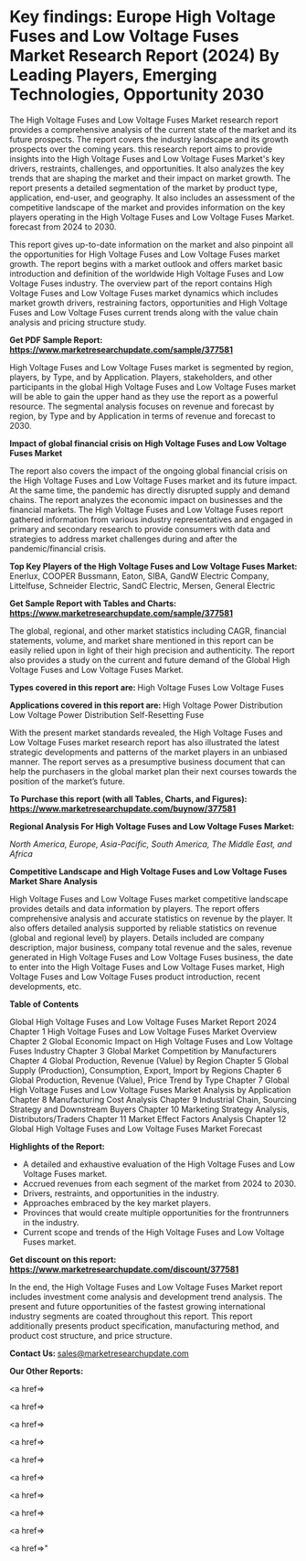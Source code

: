 # Key findings: Europe High Voltage Fuses and Low Voltage Fuses Market Research Report (2024) By Leading Players, Emerging Technologies, Opportunity 2030

The High Voltage Fuses and Low Voltage Fuses Market research report provides a comprehensive analysis of the current state of the market and its future prospects. The report covers the industry landscape and its growth prospects over the coming years. this research report aims to provide insights into the High Voltage Fuses and Low Voltage Fuses Market's key drivers, restraints, challenges, and opportunities. It also analyzes the key trends that are shaping the market and their impact on market growth. The report presents a detailed segmentation of the market by product type, application, end-user, and geography. It also includes an assessment of the competitive landscape of the market and provides information on the key players operating in the High Voltage Fuses and Low Voltage Fuses Market. forecast from 2024 to 2030.

This report gives up-to-date information on the market and also pinpoint all the opportunities for High Voltage Fuses and Low Voltage Fuses market growth. The report begins with a market outlook and offers market basic introduction and definition of the worldwide High Voltage Fuses and Low Voltage Fuses industry. The overview part of the report contains High Voltage Fuses and Low Voltage Fuses market dynamics which includes market growth drivers, restraining factors, opportunities and High Voltage Fuses and Low Voltage Fuses current trends along with the value chain analysis and pricing structure study.

<strong><b>Get PDF Sample Report: <a href=https://www.marketresearchupdate.com/sample/377581>https://www.marketresearchupdate.com/sample/377581</a></b></strong>

High Voltage Fuses and Low Voltage Fuses market is segmented by region, players, by Type, and by Application. Players, stakeholders, and other participants in the global High Voltage Fuses and Low Voltage Fuses market will be able to gain the upper hand as they use the report as a powerful resource. The segmental analysis focuses on revenue and forecast by region, by Type and by Application in terms of revenue and forecast to 2030.

<strong><b>Impact of global financial crisis on High Voltage Fuses and Low Voltage Fuses Market</b></strong>

The report also covers the impact of the ongoing global financial crisis on the High Voltage Fuses and Low Voltage Fuses market and its future impact. At the same time, the pandemic has directly disrupted supply and demand chains. The report analyzes the economic impact on businesses and the financial markets. The High Voltage Fuses and Low Voltage Fuses report gathered information from various industry representatives and engaged in primary and secondary research to provide consumers with data and strategies to address market challenges during and after the pandemic/financial crisis.

<strong><b>Top Key Players of the High Voltage Fuses and Low Voltage Fuses Market:
</b></strong>Enerlux, COOPER Bussmann, Eaton, SIBA, GandW Electric Company, Littelfuse, Schneider Electric, SandC Electric, Mersen, General Electric<strong><b>
</b></strong>

<strong><b>Get Sample Report with Tables and Charts: <a href=https://www.marketresearchupdate.com/sample/377581>https://www.marketresearchupdate.com/sample/377581</a></b></strong>

The global, regional, and other market statistics including CAGR, financial statements, volume, and market share mentioned in this report can be easily relied upon in light of their high precision and authenticity. The report also provides a study on the current and future demand of the Global High Voltage Fuses and Low Voltage Fuses Market.

<strong><b>Types covered in this report are:
</b></strong>High Voltage Fuses
Low Voltage Fuses<strong><b>
</b></strong>

<strong><b>Applications covered in this report are:
</b></strong>High Voltage Power Distribution
Low Voltage Power Distribution
Self-Resetting Fuse<strong><b>
</b></strong>

With the present market standards revealed, the High Voltage Fuses and Low Voltage Fuses market research report has also illustrated the latest strategic developments and patterns of the market players in an unbiased manner. The report serves as a presumptive business document that can help the purchasers in the global market plan their next courses towards the position of the market’s future.

<strong><b>To Purchase this report (with all Tables, Charts, and Figures): <a href=https://www.marketresearchupdate.com/buynow/377581>https://www.marketresearchupdate.com/buynow/377581</a></b></strong>

<strong><b>Regional Analysis For High Voltage Fuses and Low Voltage Fuses Market:</b></strong>

<em><i>North America, Europe, Asia-Pacific, South America, The Middle East, and Africa</i></em>

<strong><b>Competitive Landscape and High Voltage Fuses and Low Voltage Fuses Market Share Analysis</b></strong>

High Voltage Fuses and Low Voltage Fuses market competitive landscape provides details and data information by players. The report offers comprehensive analysis and accurate statistics on revenue by the player. It also offers detailed analysis supported by reliable statistics on revenue (global and regional level) by players. Details included are company description, major business, company total revenue and the sales, revenue generated in High Voltage Fuses and Low Voltage Fuses business, the date to enter into the High Voltage Fuses and Low Voltage Fuses market, High Voltage Fuses and Low Voltage Fuses product introduction, recent developments, etc.

<strong><b>Table of Contents</b></strong>

Global High Voltage Fuses and Low Voltage Fuses Market Report 2024
Chapter 1 High Voltage Fuses and Low Voltage Fuses Market Overview
Chapter 2 Global Economic Impact on High Voltage Fuses and Low Voltage Fuses Industry
Chapter 3 Global Market Competition by Manufacturers
Chapter 4 Global Production, Revenue (Value) by Region
Chapter 5 Global Supply (Production), Consumption, Export, Import by Regions
Chapter 6 Global Production, Revenue (Value), Price Trend by Type
Chapter 7 Global High Voltage Fuses and Low Voltage Fuses Market Analysis by Application
Chapter 8 Manufacturing Cost Analysis
Chapter 9 Industrial Chain, Sourcing Strategy and Downstream Buyers
Chapter 10 Marketing Strategy Analysis, Distributors/Traders
Chapter 11 Market Effect Factors Analysis
Chapter 12 Global High Voltage Fuses and Low Voltage Fuses Market Forecast

<strong><b>Highlights of the Report:</b></strong>

- A detailed and exhaustive evaluation of the High Voltage Fuses and Low Voltage Fuses market.
- Accrued revenues from each segment of the market from 2024 to 2030.
- Drivers, restraints, and opportunities in the industry.
- Approaches embraced by the key market players.
- Provinces that would create multiple opportunities for the frontrunners in the industry.
- Current scope and trends of the High Voltage Fuses and Low Voltage Fuses market.

<strong><b>Get discount on this report: <a href=https://www.marketresearchupdate.com/discount/377581>https://www.marketresearchupdate.com/discount/377581</a></b></strong>

In the end, the High Voltage Fuses and Low Voltage Fuses Market report includes investment come analysis and development trend analysis. The present and future opportunities of the fastest growing international industry segments are coated throughout this report. This report additionally presents product specification, manufacturing method, and product cost structure, and price structure.

<strong><b>Contact Us:
</b></strong>sales@marketresearchupdate.com

<strong>Our Other Reports:</strong>

<a href=></a>

<a href=></a>

<a href=></a>

<a href=></a>

<a href=></a>

<a href=></a>

<a href=></a>

<a href=></a>

<a href=></a>

<a href=></a>"
